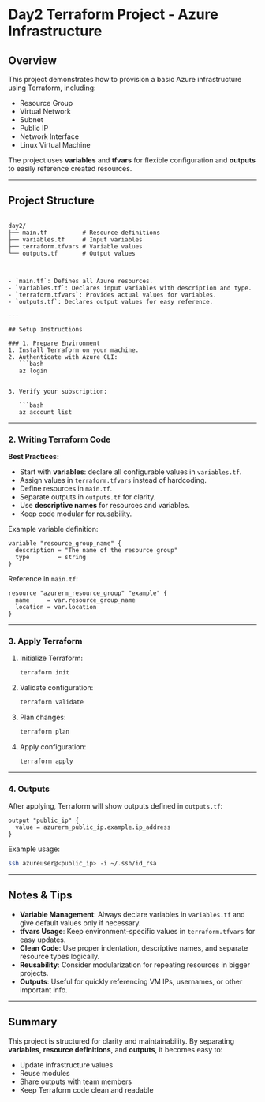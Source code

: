 
# Day2 Terraform Project - Azure Infrastructure

## Overview
This project demonstrates how to provision a basic Azure infrastructure using Terraform, including:
- Resource Group
- Virtual Network
- Subnet
- Public IP
- Network Interface
- Linux Virtual Machine

The project uses **variables** and **tfvars** for flexible configuration and **outputs** to easily reference created resources.

---

## Project Structure

```

day2/
├── main.tf          # Resource definitions
├── variables.tf     # Input variables
├── terraform.tfvars # Variable values
└── outputs.tf       # Output values



- `main.tf`: Defines all Azure resources.
- `variables.tf`: Declares input variables with description and type.
- `terraform.tfvars`: Provides actual values for variables.
- `outputs.tf`: Declares output values for easy reference.

---

## Setup Instructions

### 1. Prepare Environment
1. Install Terraform on your machine.
2. Authenticate with Azure CLI:
   ```bash
   az login


3. Verify your subscription:

   ```bash
   az account list
   ```

---

### 2. Writing Terraform Code

**Best Practices:**

* Start with **variables**: declare all configurable values in `variables.tf`.
* Assign values in `terraform.tfvars` instead of hardcoding.
* Define resources in `main.tf`.
* Separate outputs in `outputs.tf` for clarity.
* Use **descriptive names** for resources and variables.
* Keep code modular for reusability.

Example variable definition:

```hcl
variable "resource_group_name" {
  description = "The name of the resource group"
  type        = string
}
```

Reference in `main.tf`:

```hcl
resource "azurerm_resource_group" "example" {
  name     = var.resource_group_name
  location = var.location
}
```

---

### 3. Apply Terraform

1. Initialize Terraform:

   ```bash
   terraform init
   ```
2. Validate configuration:

   ```bash
   terraform validate
   ```
3. Plan changes:

   ```bash
   terraform plan
   ```
4. Apply configuration:

   ```bash
   terraform apply
   ```

---

### 4. Outputs

After applying, Terraform will show outputs defined in `outputs.tf`:

```hcl
output "public_ip" {
  value = azurerm_public_ip.example.ip_address
}
```

Example usage:

```bash
ssh azureuser@<public_ip> -i ~/.ssh/id_rsa
```

---

## Notes & Tips

* **Variable Management**: Always declare variables in `variables.tf` and give default values only if necessary.
* **tfvars Usage**: Keep environment-specific values in `terraform.tfvars` for easy updates.
* **Clean Code**: Use proper indentation, descriptive names, and separate resource types logically.
* **Reusability**: Consider modularization for repeating resources in bigger projects.
* **Outputs**: Useful for quickly referencing VM IPs, usernames, or other important info.

---

## Summary

This project is structured for clarity and maintainability. By separating **variables**, **resource definitions**, and **outputs**, it becomes easy to:

* Update infrastructure values
* Reuse modules
* Share outputs with team members
* Keep Terraform code clean and readable

